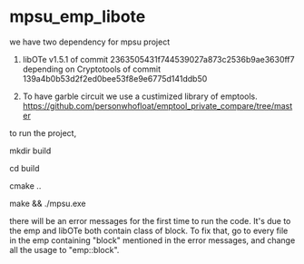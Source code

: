 # mpsu_emp_libote

we have two dependency for mpsu project

1. libOTe v1.5.1 of
commit 2363505431f744539027a873c2536b9ae3630ff7
  depending on Cryptotools of
  commit 139a4b0b53d2f2ed0bee53f8e9e6775d141ddb50

2. To have garble circuit we use a custimized library of emptools.
https://github.com/personwhofloat/emptool_private_compare/tree/master


to run the project,

mkdir build

cd build

cmake ..

make && ./mpsu.exe

there will be an error messages for the first time to run the code. It's due to the emp and libOTe both contain class of block.
To fix that, go to every file in the emp containing "block" mentioned in the error messages, and change all the usage to "emp::block".
